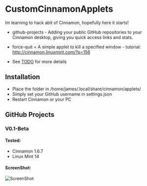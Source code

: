 CustomCinnamonApplets
=====================

Im learning to hack abit of Cinnamon, hopefully here it starts!

* github-projects - Adding your public GitHub repositories to your Cinnamon desktop, giving you quick access links and stats.
* force-quit = A simple applet to kill a specified window - tutorial: http://cinnamon.linuxmint.com/?p=156

* See [TODO](https://github.com/jamesemorgan/CustomCinnamonApplets/blob/master/github-projects%40morgan-design.com/TODO) for more details

## Installation

* Place the folder in /home/james/.local/share/cinnamon/applets/ 
* Simply set your GitHub username in settings.json
* Restart Cinnamon or your PC

## GitHub Projects

### V0.1-Beta

#### Tested:

* Cinnamon 1.6.7
* Linux Mint 14

#### ScreenShot:

![ScreenShot](https://github.com/jamesemorgan/CustomCinnamonApplets/raw/master/screenshots/v0.1-github-explorer.png)